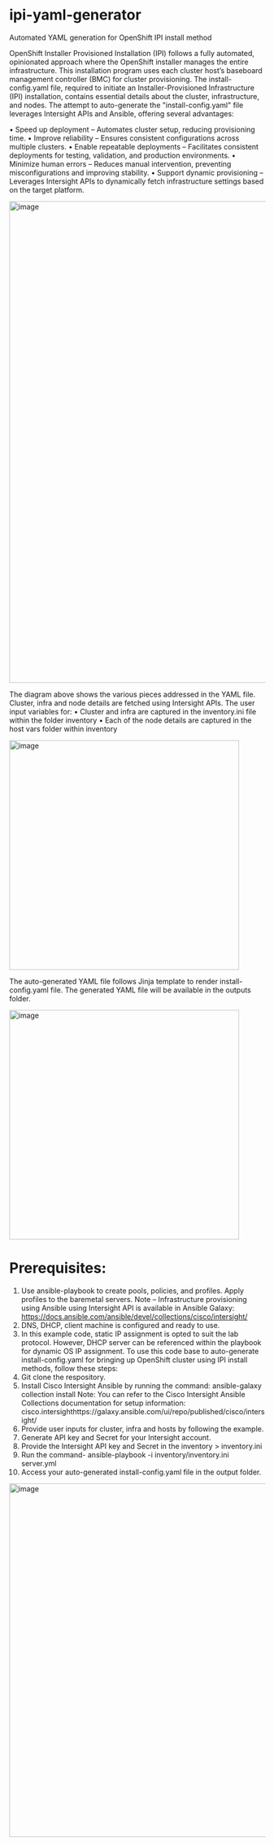 # ipi-yaml-generator
Automated YAML generation for OpenShift IPI install method

OpenShift Installer Provisioned Installation (IPI) follows a fully automated, opinionated approach where the OpenShift installer manages the entire infrastructure.
This installation program uses each cluster host’s baseboard management controller (BMC) for cluster provisioning. 
The install-config.yaml file, required to initiate an Installer-Provisioned Infrastructure (IPI) installation, contains essential details about the cluster, infrastructure, and nodes. The attempt to auto-generate the "install-config.yaml" file leverages Intersight APIs and Ansible, offering several advantages:

•	Speed up deployment – Automates cluster setup, reducing provisioning time. 
•	Improve reliability – Ensures consistent configurations across multiple clusters.
•	Enable repeatable deployments – Facilitates consistent deployments for testing, validation, and production environments.
•	Minimize human errors – Reduces manual intervention, preventing misconfigurations and improving stability.
•	Support dynamic provisioning – Leverages Intersight APIs to dynamically fetch infrastructure settings based on the target platform. 

<img width="948" alt="image" src="https://github.com/user-attachments/assets/495c7b8a-c23c-47cd-aded-4f59ebc7f462" />

The diagram above shows the various pieces addressed in the YAML file. Cluster, infra and node details are fetched using Intersight APIs. The user input variables for:
•	Cluster and infra are captured in the inventory.ini file within the folder inventory
•	Each of the node details are captured in the host vars folder within inventory

<img width="452" alt="image" src="https://github.com/user-attachments/assets/5d827c5e-1148-4c36-9d1d-aae7559b8efa" />

The auto-generated YAML file follows Jinja template to render install-config.yaml file. The generated YAML file will be available in the outputs folder.

<img width="452" alt="image" src="https://github.com/user-attachments/assets/fe194eb4-e84f-4608-9194-fd6e90bfd439" />

# Prerequisites:
1.	Use ansible-playbook to create pools, policies, and profiles. Apply profiles to the baremetal servers. 
Note – Infrastructure provisioning using Ansible using Intersight API is available in Ansible Galaxy: https://docs.ansible.com/ansible/devel/collections/cisco/intersight/ 
2.	DNS, DHCP, client machine is configured and ready to use.
3.	In this example code, static IP assignment is opted to suit the lab protocol. However, DHCP server can be referenced within the playbook for dynamic OS IP assignment.
To use this code base to auto-generate install-config.yaml for bringing up OpenShift cluster using IPI install methods, follow these steps:
1.	Git clone the respository.
2.	Install Cisco Intersight Ansible by running the command: 
ansible-galaxy collection install 
Note: You can refer to the Cisco Intersight Ansible Collections documentation for setup information: cisco.intersighthttps://galaxy.ansible.com/ui/repo/published/cisco/intersight/
3.	Provide user inputs for cluster, infra and hosts by following the example.
4.	Generate API key and Secret for your Intersight account.
5.	Provide the Intersight API key and Secret in the inventory > inventory.ini
6.	Run the command- ansible-playbook -i inventory/inventory.ini server.yml
7.	Access your auto-generated install-config.yaml file in the output folder.

<img width="696" alt="image" src="https://github.com/user-attachments/assets/5c0d7310-e32f-443d-aaac-2f91567a29e1" />






